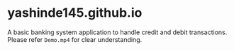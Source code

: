 # yashinde145.github.io

A basic banking system application to handle credit and debit transactions.
Please refer `Demo.mp4` for clear understanding. 
